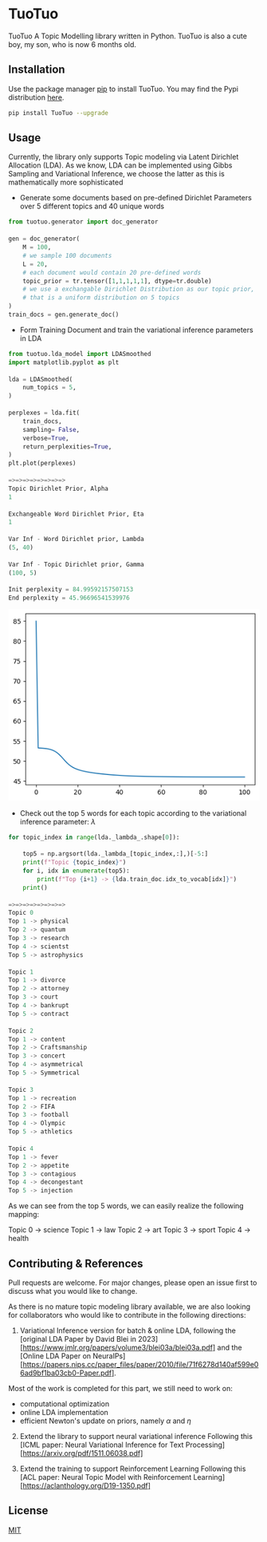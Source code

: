 # TuoTuo 
TuoTuo A Topic Modelling library written in Python. TuoTuo is also a cute boy, my son, who is now 6 months old.  

## Installation 
Use the package manager [pip](https://pip.pypa.io/en/stable/) to install TuoTuo. You may find the Pypi distribution [here](https://pypi.org/project/TuoTuo/).

```bash
pip install TuoTuo --upgrade
```

## Usage 
Currently, the library only supports Topic modeling via Latent Dirichlet Allocation (LDA). As we know, LDA can be implemented using Gibbs Sampling and Variational Inference, we choose the latter as this is mathematically more sophisticated 

- Generate some documents based on pre-defined Dirichlet Parameters over 5 different topics and 40 unique words

```python
from tuotuo.generator import doc_generator 

gen = doc_generator(
    M = 100, 
    # we sample 100 documents 
    L = 20, 
    # each document would contain 20 pre-defined words 
    topic_prior = tr.tensor([1,1,1,1,1], dtype=tr.double)
    # we use a exchangable Dirichlet Distribution as our topic prior, 
    # that is a uniform distribution on 5 topics
)
train_docs = gen.generate_doc()
```

- Form Training Document and train the variational inference parameters in LDA 

```python
from tuotuo.lda_model import LDASmoothed 
import matplotlib.pyplot as plt 

lda = LDASmoothed(
    num_topics = 5, 
)

perplexes = lda.fit(
    train_docs,
    sampling= False,
    verbose=True, 
    return_perplexities=True,
)
plt.plot(perplexes)

=>=>=>=>=>=>=>=>
Topic Dirichlet Prior, Alpha
1

Exchangeable Word Dirichlet Prior, Eta 
1

Var Inf - Word Dirichlet prior, Lambda
(5, 40)

Var Inf - Topic Dirichlet prior, Gamma
(100, 5)

Init perplexity = 84.99592157507153
End perplexity = 45.96696541539976
```
![Perplexity over 100 iteration](images/generated_doc_perplexities.png)


- Check out the top 5 words for each topic according to the variational inference parameter: $\lambda$ 

```python
for topic_index in range(lda._lambda_.shape[0]):

    top5 = np.argsort(lda._lambda_[topic_index,:],)[-5:]
    print(f"Topic {topic_index}")
    for i, idx in enumerate(top5):
        print(f"Top {i+1} -> {lda.train_doc.idx_to_vocab[idx]}")
    print()

=>=>=>=>=>=>=>=>
Topic 0 
Top 1 -> physical
Top 2 -> quantum
Top 3 -> research
Top 4 -> scientst
Top 5 -> astrophysics

Topic 1
Top 1 -> divorce
Top 2 -> attorney
Top 3 -> court
Top 4 -> bankrupt
Top 5 -> contract

Topic 2
Top 1 -> content
Top 2 -> Craftsmanship
Top 3 -> concert
Top 4 -> asymmetrical
Top 5 -> Symmetrical

Topic 3
Top 1 -> recreation
Top 2 -> FIFA
Top 3 -> football
Top 4 -> Olympic
Top 5 -> athletics

Topic 4
Top 1 -> fever
Top 2 -> appetite
Top 3 -> contagious
Top 4 -> decongestant
Top 5 -> injection
```
As we can see from the top 5 words, we can easily realize the following mapping: 

Topic 0 -> science 
Topic 1 -> law 
Topic 2 -> art 
Topic 3 -> sport 
Topic 4 -> health


## Contributing & References

Pull requests are welcome. For major changes, please open an issue first
to discuss what you would like to change.

As there is no mature topic modeling library available, we are also looking for collaborators who would like to contribute in the following directions: 

1. Variational Inference version for batch & online LDA, following the [original LDA Paper by David Blei in 2023][https://www.jmlr.org/papers/volume3/blei03a/blei03a.pdf] and the [Online LDA Paper on NeuraIPs][https://papers.nips.cc/paper_files/paper/2010/file/71f6278d140af599e06ad9bf1ba03cb0-Paper.pdf]. 

Most of the work is completed for this part, we still need to work on:
- computational optimization 
- online LDA implementation 
- efficient Newton's update on priors, namely $\alpha$ and $\eta$ 

2. Extend the library to support neural variational inference Following this [ICML paper: Neural Variational Inference for Text Processing][https://arxiv.org/pdf/1511.06038.pdf]

3. Extend the training to support Reinforcement Learning Following this [ACL paper: Neural Topic Model with Reinforcement Learning][https://aclanthology.org/D19-1350.pdf]

## License

[MIT](https://choosealicense.com/licenses/mit/)